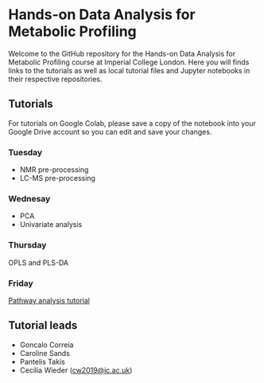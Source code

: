 # Hands-on Data Analysis for Metabolic Profiling

Welcome to the GitHub repository for the Hands-on Data Analysis for Metabolic Profiling course at Imperial College London. Here you will finds links to the tutorials as well as local tutorial files and Jupyter notebooks in their respective repositories.

## Tutorials
For tutorials on Google Colab, please save a copy of the notebook into your Google Drive account so you can edit and save your changes. 

### Tuesday
- NMR pre-processing
- LC-MS pre-processing

### Wednesay 
- PCA
- Univariate analysis

### Thursday 
OPLS and PLS-DA

### Friday 
[Pathway analysis tutorial](https://colab.research.google.com/drive/185cqMV0xkxc_hzmRGms0FiAplbAgdkfR?usp=sharing)


## Tutorial leads
- Goncalo Correia
- Caroline Sands
- Pantelis Takis
- Cecilia Wieder (cw2019@ic.ac.uk)
